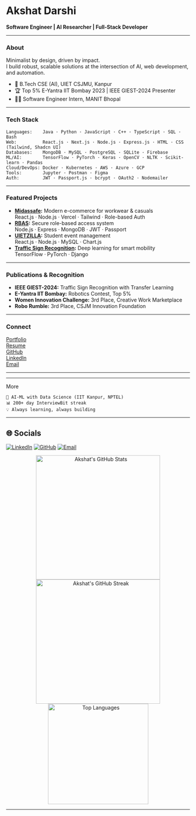
  


# Akshat Darshi

**Software Engineer | AI Researcher | Full-Stack Developer**

---

### About

Minimalist by design, driven by impact.  
I build robust, scalable solutions at the intersection of AI, web development, and automation.

- 🏫 B.Tech CSE (AI), UIET CSJMU, Kanpur  
- 🏆 Top 5% E-Yantra IIT Bombay 2023 | IEEE GIEST-2024 Presenter  
- 🧑‍💻 Software Engineer Intern, MANIT Bhopal

---

### Tech Stack

```text
Languages:    Java · Python · JavaScript · C++ · TypeScript · SQL · Bash
Web:          React.js · Next.js · Node.js · Express.js · HTML · CSS (Tailwind, Shadcn UI)
Databases:    MongoDB · MySQL · PostgreSQL · SQLite · Firebase
ML/AI:        TensorFlow · PyTorch · Keras · OpenCV · NLTK · Scikit-learn · Pandas
Cloud/DevOps: Docker · Kubernetes · AWS · Azure · GCP
Tools:        Jupyter · Postman · Figma
Auth:         JWT · Passport.js · bcrypt · OAuth2 · Nodemailer
```

---

### Featured Projects

- **[Midassafe](https://midassafe.vercel.app/):** Modern e-commerce for workwear & casuals  
  React.js · Node.js · Vercel · Tailwind · Role-based Auth
- **[RBAS](https://github.com/akshatdarshi/RBAS):** Secure role-based access system  
  Node.js · Express · MongoDB · JWT · Passport
- **[UIETZILLA](https://uietzilla.vercel.app/):** Student event management  
  React.js · Node.js · MySQL · Chart.js
- **[Traffic Sign Recognition](https://github.com/akshatdarshi/Traffic-Sign-Recognition):** Deep learning for smart mobility  
  TensorFlow · PyTorch · Django

---

### Publications & Recognition

- **IEEE GIEST-2024:** Traffic Sign Recognition with Transfer Learning  
- **E-Yantra IIT Bombay:** Robotics Contest, Top 5%  
- **Women Innovation Challenge:** 3rd Place, Creative Work Marketplace  
- **Robo Rumble:** 3rd Place, CSJM Innovation Foundation

---

### Connect

[Portfolio](https://midassafe.vercel.app/)  
[Resume](https://drive.google.com/file/d/1MdwtskxZx5_aKeqrCXquc_smaXfe6mg_/view?usp=drivesdk)  
[GitHub](https://github.com/milliondreamsblog)  
[LinkedIn](https://www.linkedin.com/in/akshat-darshi)  
[Email](mailto:akshatsan23@gmail.com)

---


  
  


---


  More
  
    🏅 AI-ML with Data Science (IIT Kanpur, NPTEL)
    📊 200+ day InterviewBit streak
    💡 Always learning, always building
  


---
## 🌐 Socials

[![LinkedIn](https://img.shields.io/badge/LinkedIn-%230077B5.svg?logo=linkedin&logoColor=white)](https://www.linkedin.com/in/akshat-darshi/)
[![GitHub](https://img.shields.io/badge/GitHub-181717.svg?logo=github&logoColor=white)](https://github.com/milliondreamsblog)
[![Email](https://img.shields.io/badge/Email-D14836?logo=gmail&logoColor=white)](mailto:akshatsan23@gmail.com)


 <div align="center"> <!-- GitHub Stats Card --> <img src="https://github-readme-stats.vercel.app/api?username=milliondreamsblog&theme=calm&hide_border=true&include_all_commits=true&count_private=true" width="340" alt="Akshat's GitHub Stats" /> <!-- GitHub Streak Stats --> <img src="https://github-readme-streak-stats.herokuapp.com/?user=milliondreamsblog&theme=calm&hide_border=true" width="340" alt="Akshat's GitHub Streak" /> <!-- Top Languages Card --> <img src="https://github-readme-stats.vercel.app/api/top-langs/?username=milliondreamsblog&theme=calm&hide_border=true&layout=compact" width="275" alt="Top Languages" /> </div>


---
